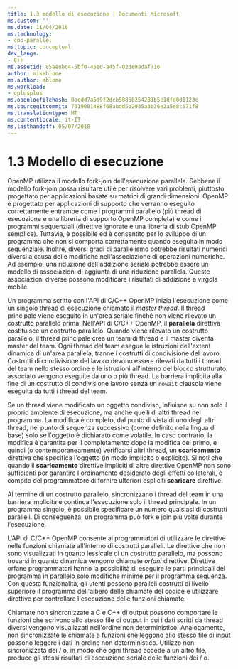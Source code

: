 ```yaml
---
title: 1.3 modello di esecuzione | Documenti Microsoft
ms.custom: ''
ms.date: 11/04/2016
ms.technology:
- cpp-parallel
ms.topic: conceptual
dev_langs:
- C++
ms.assetid: 85ae8bc4-5bf0-45e0-a45f-02de9adaf716
author: mikeblome
ms.author: mblome
ms.workload:
- cplusplus
ms.openlocfilehash: 0acdd7a5d9f2dcb58850254281b5c18fd0d1123c
ms.sourcegitcommit: 7019081488f68abdd5b2935a3b36e2a5e8c571f8
ms.translationtype: MT
ms.contentlocale: it-IT
ms.lasthandoff: 05/07/2018
---
```

# <a name="13-execution-model"></a>1.3 Modello di esecuzione
OpenMP utilizza il modello fork-join dell'esecuzione parallela. Sebbene il modello fork-join possa risultare utile per risolvere vari problemi, piuttosto progettato per applicazioni basate su matrici di grandi dimensioni. OpenMP è progettato per applicazioni di supporto che verranno eseguito correttamente entrambe come i programmi parallelo (più thread di esecuzione e una libreria di supporto OpenMP completa) e come i programmi sequenziali (direttive ignorate e una libreria di stub OpenMP semplice). Tuttavia, è possibile ed è consentito per lo sviluppo di un programma che non si comporta correttamente quando eseguita in modo sequenziale. Inoltre, diversi gradi di parallelismo potrebbe risultati numerici diversi a causa delle modifiche nell'associazione di operazioni numeriche. Ad esempio, una riduzione dell'addizione seriale potrebbe essere un modello di associazioni di aggiunta di una riduzione parallela. Queste associazioni diverse possono modificare i risultati di addizione a virgola mobile.  
  
 Un programma scritto con l'API di C/C++ OpenMP inizia l'esecuzione come un singolo thread di esecuzione chiamato il *master thread*. Il thread principale viene eseguito in un'area seriale finché non viene rilevato un costrutto parallelo prima. Nell'API di C/C++ OpenMP, il **parallela** direttiva costituisce un costrutto parallelo. Quando viene rilevato un costrutto parallelo, il thread principale crea un team di thread e il master diventa master del team. Ogni thread del team esegue le istruzioni dell'extent dinamica di un'area parallela, tranne i costrutti di condivisione del lavoro. Costrutti di condivisione del lavoro devono essere rilevati da tutti i thread del team nello stesso ordine e le istruzioni all'interno del blocco strutturato associato vengono eseguite da uno o più thread. La barriera implicita alla fine di un costrutto di condivisione lavoro senza un `nowait` clausola viene eseguita da tutti i thread del team.  
  
 Se un thread viene modificato un oggetto condiviso, influisce su non solo il proprio ambiente di esecuzione, ma anche quelli di altri thread nel programma. La modifica è completo, dal punto di vista di uno degli altri thread, nel punto di sequenza successivo (come definito nella lingua di base) solo se l'oggetto è dichiarato come volatile. In caso contrario, la modifica è garantita per il completamento dopo la modifica del primo, e quindi (o contemporaneamente) verificarsi altri thread, un **scaricamento** direttiva che specifica l'oggetto (in modo implicito o esplicito). Si noti che quando il **scaricamento** direttive impliciti di altre direttive OpenMP non sono sufficienti per garantire l'ordinamento desiderato degli effetti collaterali, è compito del programmatore di fornire ulteriori espliciti  **scaricare** direttive.  
  
 Al termine di un costrutto parallelo, sincronizzano i thread del team in una barriera implicita e continua l'esecuzione solo il thread principale. In un programma singolo, è possibile specificare un numero qualsiasi di costrutti paralleli. Di conseguenza, un programma può fork e join più volte durante l'esecuzione.  
  
 L'API di C/C++ OpenMP consente ai programmatori di utilizzare le direttive nelle funzioni chiamate all'interno di costrutti paralleli. Le direttive che non sono visualizzati in quanto lessicale di un costrutto parallelo, ma possono trovarsi in quanto dinamica vengono chiamate *orfani* direttive. Direttive orfane programmatori hanno la possibilità di eseguire le parti principali del programma in parallelo solo modifiche minime per il programma sequenza. Con questa funzionalità, gli utenti possono paralleli costrutti di livello superiore il programma dell'albero delle chiamate del codice e utilizzare direttive per controllare l'esecuzione delle funzioni chiamate.  
  
 Chiamate non sincronizzate a C e C++ di output possono comportare le funzioni che scrivono allo stesso file di output in cui i dati scritti da thread diversi vengono visualizzati nell'ordine non deterministico. Analogamente, non sincronizzate le chiamate a funzioni che leggono allo stesso file di input possono leggere i dati in ordine non deterministico. Utilizzo non sincronizzata dei / o, in modo che ogni thread accede a un altro file, produce gli stessi risultati di esecuzione seriale delle funzioni dei / o.